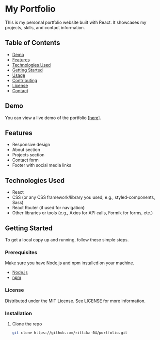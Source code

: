 # My Portfolio

This is my personal portfolio website built with React. It showcases my projects, skills, and contact information.

## Table of Contents

- [Demo](#demo)
- [Features](#features)
- [Technologies Used](#technologies-used)
- [Getting Started](#getting-started)
- [Usage](#usage)
- [Contributing](#contributing)
- [License](#license)
- [Contact](#contact)

## Demo

You can view a live demo of the portfolio [[here](https://portfolio-9czt.vercel.app/)].

## Features

- Responsive design
- About section
- Projects section
- Contact form
- Footer with social media links

## Technologies Used

- React
- CSS (or any CSS framework/library you used, e.g., styled-components, Sass)
- React Router (if used for navigation)
- Other libraries or tools (e.g., Axios for API calls, Formik for forms, etc.)

## Getting Started

To get a local copy up and running, follow these simple steps.

### Prerequisites

Make sure you have Node.js and npm installed on your machine.

- [Node.js](https://nodejs.org/)
- [npm](https://www.npmjs.com/)

### License
Distributed under the MIT License. See LICENSE for more information.

### Installation

1. Clone the repo
   ```sh
   git clone https://github.com/rittika-04/portfolio.git

